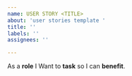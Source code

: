 ```yaml
---
name: USER STORY <TITLE>
about: 'user stories template '
title: ''
labels: ''
assignees: ''

---
```


As a **role** I Want to **task** so I can **benefit**.
